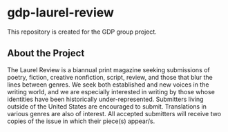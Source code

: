 # gdp-laurel-review
This repository is created for the GDP group project.

## About the Project

The Laurel Review is a biannual print magazine seeking submissions of poetry, fiction, creative nonfiction, script, review, and those that blur the lines between genres. We seek both established and new voices in the writing world, and we are especially interested in writing by those whose identities have been historically under-represented. Submitters living outside of the United States are encouraged to submit. Translations in various genres are also of interest. All accepted submitters will receive two copies of the issue in which their piece(s) appear/s.


